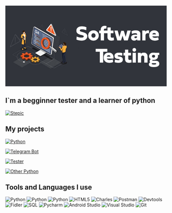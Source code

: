 ![header](https://github.com/lastikqa/lastikqa/blob/main/assets/software-testing.jpg)

## I`m a begginner tester and a learner of python 
[![Stepic](https://img.shields.io/badge/Stepic-B0C4DE?style=for-the-badge&logo=stepic&logoColor=)](https://stepik.org/users/588027790/certificates)
## My projects
[![Python](https://img.shields.io/badge/Autotesting-B0C4DE?style=for-the-badge&logo=python&logoColor=)](https://github.com/lastikqa/python/tree/master/PyTest)

[![Telegram Bot](https://img.shields.io/badge/telegran_bot-B0C4DE?style=for-the-badge&logo=python&logoColor=)](https://github.com/lastikqa/english_bot)

[![Tester](https://img.shields.io/badge/test_artifacts-B0C4DE?style=for-the-badge&logo=QA&logoColor=)](https://github.com/lastikqa/test_artifacts)

[![Other Python](https://img.shields.io/badge/other_python-B0C4DE?style=for-the-badge&logo=python&logoColor=)](https://github.com/lastikqa/python)


## Tools and Languages I use

![Python](https://img.shields.io/badge/Python-B0C4DE?style=for-the-badge&logo=python&logoColor=)
![Python](https://img.shields.io/badge/Seleinium-B0C4DE?style=for-the-badge&logo=seleinium&logoColor=)
![Python](https://img.shields.io/badge/Pytest-B0C4DE?style=for-the-badge&logo=Pytest&logoColor=)
![HTML5](https://img.shields.io/badge/HTML-B0C4DE?style=for-the-badge&logo=HTML5&logoColor=)
![Charles](https://img.shields.io/badge/Charles-B0C4DE?style=for-the-badge&logo=Charles&logoColor=)
![Postman](https://img.shields.io/badge/Postman-B0C4DE?style=for-the-badge&logo=Postman&logoColor=)
![Devtools](https://img.shields.io/badge/DevTools-B0C4DE?style=for-the-badge&logo=DevTools&logoColor=)
![Fidler](https://img.shields.io/badge/Fidler-B0C4DE?style=for-the-badge&logo=Fidler&logoColor=)
![SQL](https://img.shields.io/badge/SQL-B0C4DE?style=for-the-badge&logo=SQL&logoColor=)
![Pycharm](https://img.shields.io/badge/Pycharm-B0C4DE?style=for-the-badge&logo=Pycharm&logoColor=)
![Android Studio](https://img.shields.io/badge/Android_Studio-B0C4DE?style=for-the-badge&logo=AndroidStudio&logoColor=)
![Visual Studio](https://img.shields.io/badge/Visual_Studio-B0C4DE?style=for-the-badge&logo=Visual&logoColor=)
![Git](https://img.shields.io/badge/Git-B0C4DE?style=for-the-badge&logo=Git&logoColor=)
